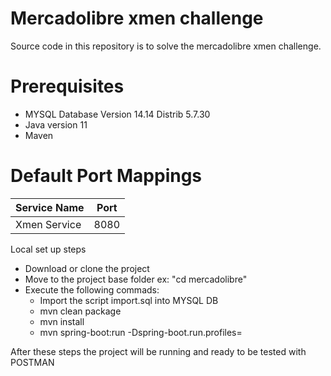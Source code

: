 # Mercadolibre xmen challenge

Source code in this repository is to solve the mercadolibre xmen challenge.

# Prerequisites
 - MYSQL Database Version 14.14 Distrib 5.7.30
 - Java version 11
 - Maven


# Default Port Mappings
| Service Name | Port | 
| --------| -----|
| Xmen Service | 8080 |

Local set up steps 

* Download or clone the project 
* Move to the project base folder ex: "cd mercadolibre"
* Execute the following commads: 
    - Import the script import.sql into MYSQL DB
    - mvn clean package
    - mvn install
    - mvn spring-boot:run -Dspring-boot.run.profiles=
    
After these steps the project will be running and ready to be tested with POSTMAN



 